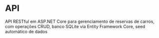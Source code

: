 # API
API RESTful em ASP.NET Core para gerenciamento de reservas de carros, com operações CRUD, banco SQLite via Entity Framework Core, seed automático de dados 
